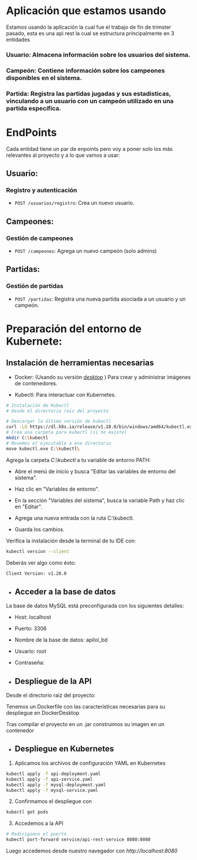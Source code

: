 # Aplicación que estamos usando

Estamos usando la aplicación la cual fue el trabajo de fin de trimster pasado, esta es una api rest la cual se estructura principalmente en 3 entidades 

### **Usuario**: Almacena información sobre los usuarios del sistema.
### **Campeón**: Contiene información sobre los campeones disponibles en el sistema.
### **Partida**: Registra las partidas jugadas y sus estadisticas, vinculando a un usuario con un campeón utilizado en una partida específica.

# EndPoints

Cada entidad tiene un par de enpoints pero voy a poner solo los más relevantes al proyecto y a lo que vamos a usar:

## Usuario:

### Registro y autenticación
- `POST /usuarios/registro`: Crea un nuevo usuario.

## Campeones:

### Gestión de campeones
- `POST /campeones`: Agrega un nuevo campeón (solo admins)


## Partidas:

### Gestión de partidas
- `POST /partidas`: Registra una nueva partida asociada a un usuario y un campeón.




# Preparación del entorno de Kubernete:

## Instalación de herramientas necesarias

* Docker: (Usando su versión [*desktop*](https://www.docker.com/products/docker-desktop/) ) Para crear y administrar imágenes de contenedores.

* Kubectl: Para interactuar con Kubernetes.


```bash
# Instalación de Kubectl
# Desde el directorio raíz del proyecto

# Descargar la última versión de kubectl
curl -LO https://dl.k8s.io/release/v1.28.0/bin/windows/amd64/kubectl.exe
# Crea una carpeta para kubectl (si no existe)
mkdir C:\kubectl
# Movemos el ejecutable a ese directorio
move kubectl.exe C:\kubectl\
```

Agrega la carpeta *C:\kubectl* a tu variable de entorno PATH:

- Abre el menú de inicio y busca "Editar las variables de entorno del sistema".

- Haz clic en "Variables de entorno".

- En la sección "Variables del sistema", busca la variable Path y haz clic en "Editar".

- Agrega una nueva entrada con la ruta C:\kubectl.

- Guarda los cambios.

Verifica la instalación desde la terminal de tu IDE con:

```bash
kubectl version --client
```

Deberás ver algo como ésto:


```bash
Client Version: v1.28.0
```

* ## Acceder a la base de datos

La base de datos MySQL está preconfigurada con los siguientes detalles:

* Host: localhost

* Puerto: 3306

* Nombre de la base de datos: apilol_bd

* Usuario: root

* Contraseña: 


* ## Despliegue de la API

Desde el directorio raiz del proyecto:

Tenemos un Dockerfile con las características necesarias para su despliegue en DockerDesktop

Tras compilar el proyecto en un .jar construimos su imagen en un contenedor 

* ## Despliegue en Kubernetes

1. Aplicamos los archivos de configuración YAML en Kubernetes
   
```bash
kubectl apply -f api-deployment.yaml
kubectl apply -f api-service.yaml
kubectl apply -f mysql-deployment.yaml
kubectl apply -f mysql-service.yaml
```

2. Confirmamos el despliegue con 
```bash
kubectl get pods
```

3. Accedemos a la API
```bash
# Redirigimos el puerto
kubectl port-forward service/api-rest-service 8080:8080
```
Luego accedemos desde nuestro navegador con *http://localhost:8080*